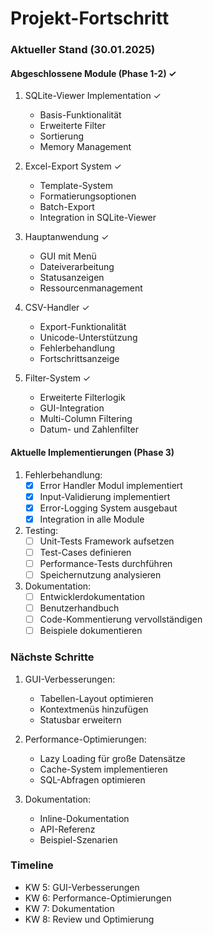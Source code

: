 # Projekt-Fortschritt

### Aktueller Stand (30.01.2025)

#### Abgeschlossene Module (Phase 1-2) ✓
1. SQLite-Viewer Implementation ✓
   - Basis-Funktionalität
   - Erweiterte Filter
   - Sortierung
   - Memory Management

2. Excel-Export System ✓
   - Template-System
   - Formatierungsoptionen
   - Batch-Export
   - Integration in SQLite-Viewer

3. Hauptanwendung ✓
   - GUI mit Menü
   - Dateiverarbeitung
   - Statusanzeigen
   - Ressourcenmanagement

4. CSV-Handler ✓
   - Export-Funktionalität
   - Unicode-Unterstützung
   - Fehlerbehandlung
   - Fortschrittsanzeige

5. Filter-System ✓
   - Erweiterte Filterlogik
   - GUI-Integration
   - Multi-Column Filtering
   - Datum- und Zahlenfilter

#### Aktuelle Implementierungen (Phase 3)
1. Fehlerbehandlung:
   - [x] Error Handler Modul implementiert
   - [x] Input-Validierung implementiert
   - [x] Error-Logging System ausgebaut
   - [x] Integration in alle Module

2. Testing:
   - [ ] Unit-Tests Framework aufsetzen
   - [ ] Test-Cases definieren
   - [ ] Performance-Tests durchführen
   - [ ] Speichernutzung analysieren

3. Dokumentation:
   - [ ] Entwicklerdokumentation
   - [ ] Benutzerhandbuch
   - [ ] Code-Kommentierung vervollständigen
   - [ ] Beispiele dokumentieren

### Nächste Schritte
1. GUI-Verbesserungen:
   - Tabellen-Layout optimieren
   - Kontextmenüs hinzufügen
   - Statusbar erweitern

2. Performance-Optimierungen:
   - Lazy Loading für große Datensätze
   - Cache-System implementieren
   - SQL-Abfragen optimieren

3. Dokumentation:
   - Inline-Dokumentation
   - API-Referenz
   - Beispiel-Szenarien

### Timeline
- KW 5: GUI-Verbesserungen
- KW 6: Performance-Optimierungen
- KW 7: Dokumentation
- KW 8: Review und Optimierung